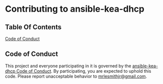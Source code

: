 # Contributing to ansible-kea-dhcp

## Table Of Contents

[Code of Conduct](#code-of-conduct)

## Code of Conduct

This project and everyone participating in it is governed by the [ansible-kea-dhcp Code of Conduct](CODE_OF_CONDUCT.md). By participating, you are expected to uphold this code. Please report unacceptable behavior to [mrlesmithjr@gmail.com](mailto:mrlesmithjr@gmail.com).
